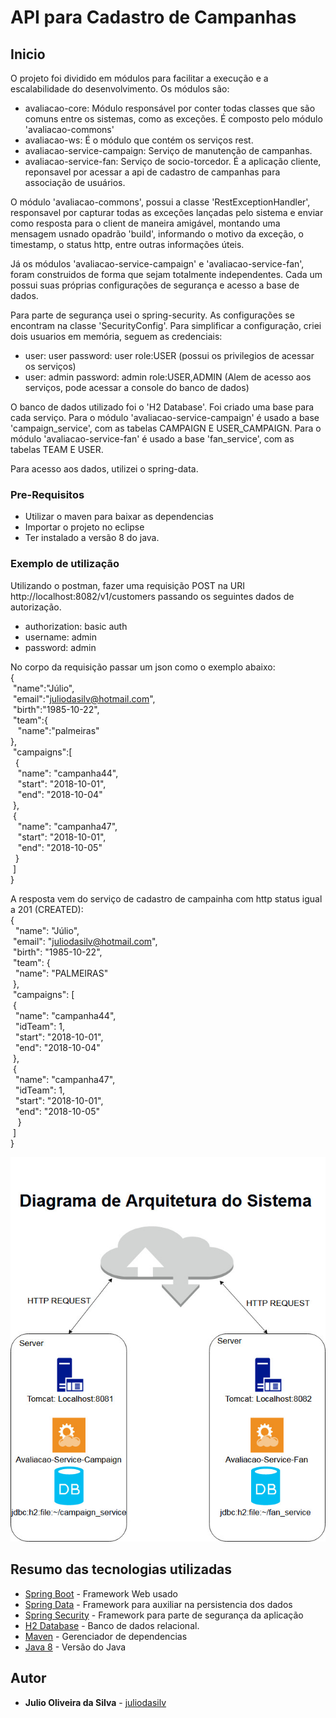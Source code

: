 ﻿# API para Cadastro de Campanhas

## Inicio

O projeto foi dividido em módulos para facilitar a execução e a escalabilidade do desenvolvimento.
Os módulos são:
 - avaliacao-core: Módulo responsável por conter todas classes que são comuns entre os sistemas, como as exceções. É composto pelo módulo 'avaliacao-commons'
 - avaliacao-ws: É o módulo que contém os serviços rest.
  - avaliacao-service-campaign: Serviço de manutenção de campanhas.
  - avaliacao-service-fan: Serviço de socio-torcedor. É a aplicação cliente, reponsavel por acessar a api de cadastro de campanhas para associação de usuários.

O módulo 'avaliacao-commons', possui a classe 'RestExceptionHandler', responsavel por capturar todas as exceções lançadas pelo sistema e enviar como resposta para o client de maneira amigável, montando uma mensagem usnado opadrão 'build', informando o motivo da exceção, o timestamp, o status http, entre outras informações úteis.
  
Já os módulos 'avaliacao-service-campaign' e 'avaliacao-service-fan', foram construidos de forma que sejam totalmente independentes. Cada um possui suas próprias configurações de segurança e acesso a base de dados.

Para parte de segurança usei o spring-security. As configurações se encontram na classe 'SecurityConfig'.
Para simplificar a configuração, criei dois usuarios em memória, seguem as credenciais:
 - user: user password: user role:USER (possui os privilegios de acessar os serviços)
 - user: admin password: admin role:USER,ADMIN (Alem de acesso aos serviços, pode acessar a console do banco de dados)

O banco de dados utilizado foi o 'H2 Database'. Foi criado uma base para cada serviço.
Para o módulo 'avaliacao-service-campaign' é usado a base 'campaign_service', com as tabelas CAMPAIGN E USER_CAMPAIGN.
Para o módulo 'avaliacao-service-fan' é usado a base 'fan_service', com as tabelas TEAM E USER.

Para acesso aos dados, utilizei o spring-data.

### Pre-Requisitos

- Utilizar o maven para baixar as dependencias
- Importar o projeto no eclipse
- Ter instalado a versão 8 do java.

### Exemplo de utilização
Utilizando o postman, fazer uma requisição POST na URI http://localhost:8082/v1/customers
passando os seguintes dados de autorização.
  - authorization: basic auth
  - username: admin
  - password: admin
  
  No corpo da requisição passar um json como o exemplo abaixo:<br/>
  {  <br/>
   &nbsp;"name":"Júlio",<br/>
   &nbsp;"email":"juliodasilv@hotmail.com",<br/>
   &nbsp;"birth":"1985-10-22",<br/>
   &nbsp;"team":{  <br/>
      &nbsp;&nbsp;&nbsp;"name":"palmeiras"<br/>
   },<br/>
   &nbsp;"campaigns":[  <br/>
    &nbsp;&nbsp;{<br/>
        &nbsp;&nbsp;&nbsp;"name": "campanha44",<br/>
        &nbsp;&nbsp;&nbsp;"start": "2018-10-01",<br/>
        &nbsp;&nbsp;&nbsp;"end": "2018-10-04"<br/>
    &nbsp;},<br/>
    &nbsp;{<br/>
        &nbsp;&nbsp;&nbsp;"name": "campanha47",<br/>
        &nbsp;&nbsp;&nbsp;"start": "2018-10-01",<br/>
        &nbsp;&nbsp;&nbsp;"end": "2018-10-05"<br/>
    &nbsp;&nbsp;}<br/>
   &nbsp;]<br/>
  }	<br/>
 
 A resposta vem do serviço de cadastro de campainha com http status igual a 201 (CREATED):<br/>
 {<br/>
   &nbsp; "name": "Júlio",<br/>
    &nbsp;"email": "juliodasilv@hotmail.com",<br/>
    &nbsp;"birth": "1985-10-22",<br/>
    &nbsp;"team": {<br/>
        &nbsp;&nbsp;"name": "PALMEIRAS"<br/>
    &nbsp;},<br/>
    &nbsp;"campaigns": [<br/>
        &nbsp;{<br/>
            &nbsp;&nbsp;"name": "campanha44",<br/>
            &nbsp;&nbsp;"idTeam": 1,<br/>
            &nbsp;&nbsp;"start": "2018-10-01",<br/>
            &nbsp;&nbsp;"end": "2018-10-04"<br/>
        &nbsp;},<br/>
        &nbsp;{<br/>
            &nbsp;&nbsp;"name": "campanha47",<br/>
            &nbsp;&nbsp;"idTeam": 1,<br/>
            &nbsp;&nbsp;"start": "2018-10-01",<br/>
            &nbsp;&nbsp;"end": "2018-10-05"<br/>
       &nbsp; &nbsp;}<br/>
    &nbsp;]<br/>
  } <br/>

![alt tag](https://raw.githubusercontent.com/juliodasilv/campaign-service/master/files/architecture_diagram.jpg)

## Resumo das tecnologias utilizadas

* [Spring Boot](https://spring.io/projects/spring-boot) - Framework Web usado
* [Spring Data](https://spring.io/projects/spring-data) - Framework para auxiliar na persistencia dos dados
* [Spring Security](https://spring.io/projects/spring-security) - Framework para parte de segurança da aplicação
* [H2 Database](http://www.h2database.com/html/main.html) - Banco de dados relacional.
* [Maven](https://maven.apache.org/) - Gerenciador de dependencias
* [Java 8](https://www.java.com/pt_BR/download/faq/java8.xml)  - Versão do Java

## Autor

* **Julio Oliveira da Silva** - [juliodasilv](https://github.com/juliodasilv)
